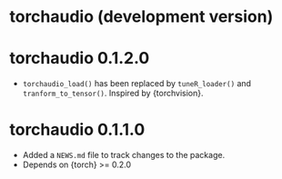 # torchaudio (development version)

# torchaudio 0.1.2.0

* `torchaudio_load()` has been replaced by `tuneR_loader()` and `tranform_to_tensor()`. Inspired by {torchvision}.

# torchaudio 0.1.1.0

* Added a `NEWS.md` file to track changes to the package.
* Depends on {torch} >= 0.2.0
